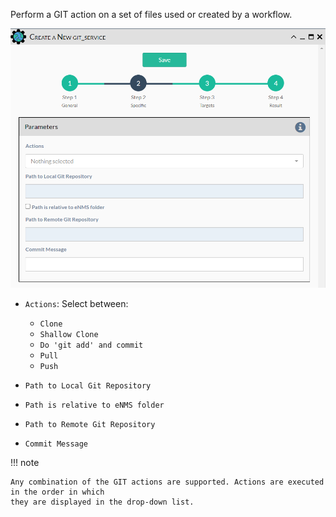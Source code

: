 Perform a GIT action on a set of files used or created by a workflow.

![GIT Action Service](../../_static/automation/builtin_service_types/git_action.png)

- `Actions`: Select between:

    - `Clone`
    - `Shallow Clone`
    - `Do 'git add' and commit`
    - `Pull`
    - `Push`

- `Path to Local Git Repository`

- `Path is relative to eNMS folder`

- `Path to Remote Git Repository`

- `Commit Message`

!!! note
    
    Any combination of the GIT actions are supported. Actions are executed in the order in which
    they are displayed in the drop-down list.
